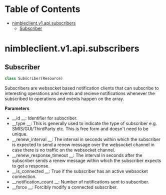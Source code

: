 # Table of Contents

* [nimbleclient.v1.api.subscribers](#nimbleclient.v1.api.subscribers)
  * [Subscriber](#nimbleclient.v1.api.subscribers.Subscriber)

<a name="nimbleclient.v1.api.subscribers"></a>
# nimbleclient.v1.api.subscribers

<a name="nimbleclient.v1.api.subscribers.Subscriber"></a>
## Subscriber

```python
class Subscriber(Resource)
```

Subscribers are websocket based notification clients that can subscribe to interesting operations and events and recieve notifications whenever the subscribed to operations
and events happen on the array.

__Parameters__

- __id                     __: Identifier for subscriber.
- __type                   __: This is generally used to indicate the type of subscriber e.g. SMIS/GUI/ThirdParty etc. This is free form and doesn't need to be unique.
- __renew_interval         __: The interval in seconds within which the subscriber is expected to send a renew message over the websocket channel in case there is no traffic on the
                         websocket channel.
- __renew_response_timeout __: The interval in seconds after the subscriber sends a renew message within which the subscriber expects to get a response.
- __is_connected           __: True if the subscriber has an active websocket connection.
- __notification_count     __: Number of notifications sent to subscriber.
- __force                  __: Forcibly modify a connected subscriber.

